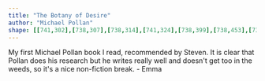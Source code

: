 ```yaml
---
title: "The Botany of Desire"
author: "Michael Pollan"
shape: [[741,302],[738,307],[738,314],[741,324],[738,399],[738,453],[734,483],[733,534],[731,549],[729,611],[725,666],[726,682],[733,685],[757,685],[761,682],[763,678],[763,562],[766,544],[767,525],[767,469],[771,457],[771,412],[773,396],[774,340],[777,329],[777,324],[770,312],[754,304],[745,302]]
---
```

My first Michael Pollan book I read, recommended by Steven.  It is clear that Pollan does his research but he writes really well and doesn't get too in the weeds, so it's a nice non-fiction break. - Emma
